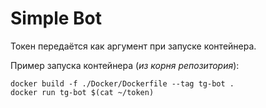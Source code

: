 # Simple Bot

Токен передаётся как аргумент при запуске контейнера.

Пример запуска контейнера (*из корня репозитория*):

    docker build -f ./Docker/Dockerfile --tag tg-bot .
    docker run tg-bot $(cat ~/token)

